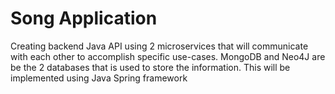 # Song Application
Creating backend Java API using 2 microservices that will communicate with each
other to accomplish specific use-cases. MongoDB and Neo4J are be the 2 databases
that is used to store the information. This will be implemented using Java Spring
framework
